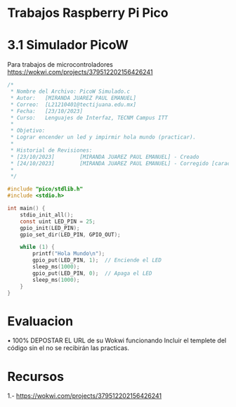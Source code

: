 # Trabajos Raspberry Pi Pico
# 3.1 Simulador PicoW  
Para trabajos de microcontroladores  
https://wokwi.com/projects/379512202156426241

```C
/*
 * Nombre del Archivo: PicoW Simulado.c
 * Autor:   [MIRANDA JUAREZ PAUL EMANUEL]
 * Correo:  [L21210401@tectijuana.edu.mx]
 * Fecha:   [23/10/2023]
 * Curso:   Lenguajes de Interfaz, TECNM Campus ITT
 * 
 * Objetivo:
 * Lograr encender un led y impirmir hola mundo (practicar).
 *
 * Historial de Revisiones:
 * [23/10/2023]        [MIRANDA JUAREZ PAUL EMANUEL] - Creado
 * [24/10/2023]        [MIRANDA JUAREZ PAUL EMANUEL] - Corregido [característica/corrección]
 *
 */

#include "pico/stdlib.h"
#include <stdio.h>

int main() {
    stdio_init_all();
    const uint LED_PIN = 25;
    gpio_init(LED_PIN);
    gpio_set_dir(LED_PIN, GPIO_OUT);

    while (1) {
        printf("Hola Mundo\n");
        gpio_put(LED_PIN, 1);  // Enciende el LED
        sleep_ms(1000);
        gpio_put(LED_PIN, 0);  // Apaga el LED
        sleep_ms(1000);
    }
}
```

# Evaluacion
• 100% DEPOSTAR EL URL de su Wokwi funcionando Incluir el templete del código sin el no se recibirán las practicas.
# Recursos
1.- https://wokwi.com/projects/379512202156426241
